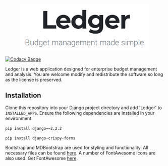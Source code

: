 <p align="center"><img src="static/Ledger/img/LedgerHeader.png" height="150px"/></p>

[![Codacy Badge](https://api.codacy.com/project/badge/Grade/34380b3e56bb4d419fd056e3810838f8)](https://www.codacy.com/app/anthonyvittoria/Ledger?utm_source=github.com&amp;utm_medium=referral&amp;utm_content=anthonyvittoria/Ledger&amp;utm_campaign=Badge_Grade)

Ledger is a web application designed for enterprise budget management and analysis. You are welcome modify and redistribute the software so long as the license is preserved.

## Installation
Clone this repository into your Django project directory and add 'Ledger' to `INSTALLED_APPS`. Ensure the following dependencies are installed in your environment:

`pip install django==2.2.2`

`pip install django-crispy-forms`

Bootstrap and MDBootstrap are used for styling and functionality. All necessary files can be found [here](https://mdbootstrap.com/docs/jquery/getting-started/download/). A number of FontAwesome icons are also used. Get FontAwesome [here](https://fontawesome.com/start).
